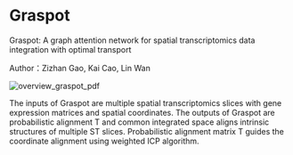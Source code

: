 # Graspot
Graspot: A graph attention network for spatial transcriptomics data integration with optimal transport

Author：Zizhan Gao, Kai Cao, Lin Wan

![overview_graspot_pdf](https://github.com/zhan009/Graspot/assets/133085631/7bc33b60-81ac-4e3b-8a57-2d16f6dcb729)

The inputs of Graspot are multiple spatial transcriptomics slices with gene expression matrices and spatial coordinates. The outputs of Graspot are probabilistic alignment T and common integrated space aligns intrinsic structures of multiple ST slices. Probabilistic alignment matrix T guides the coordinate alignment using weighted ICP algorithm.

